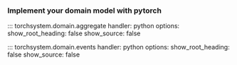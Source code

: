 ### Implement your domain model with pytorch

::: torchsystem.domain.aggregate
    handler: python
    options:
      show_root_heading: false
      show_source: false
      
::: torchsystem.domain.events
    handler: python
    options:
      show_root_heading: false
      show_source: false